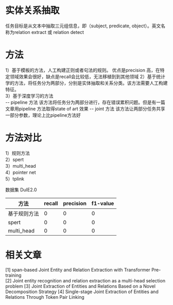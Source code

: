 # 实体关系抽取
任务目标是从文本中抽取三元组信息，即（subject, predicate, object）。英文名称为relation extract 或 relation detect

# 方法
1）基于模板的方法，人工构建正则或者句法的规则。 优点是precision 高，在特定领域效果会很好，缺点是recall会比较低，无法移植到到其他领域
2）基于统计学的方法，将任务分为两部分，分别是实体抽取和关系分类。该方法需要人工构建特征。  
3）基于深度学习的方法  
    -- pipeline 方法  该方法将任务分为两部分进行，存在错误累积问题。但是有一篇文章用pipeline 方法取得state of art 效果
    -- joint 方法  该方法让两部分任务共享一部分参数，理论上比pipeline方法好  

# 方法对比
1）规则方法  
2）spert  
3）multi_head  
4）pointer net  
5）tplink  

数据集 DuIE2.0 

| 方法 | recall | precision | f1-value |  
| --- | ------ | --------- | -------- |  
| 基于规则方法 | 0 | 0 | 0 |
| spert | 0 | 0 | 0 |
| multi_head | 0 | 0 | 0 |


# 相关文章
[1] span-based Joint Entity and Relation Extraction with Transformer Pre-training  
[2] Joint entity recognition and relation extraction as a multi-head selection problem
[3] Joint Extraction of Entities and Relations Based on a Novel Decomposition Strategy 
[4] Single-stage Joint Extraction of Entities and Relations Through Token Pair Linking

